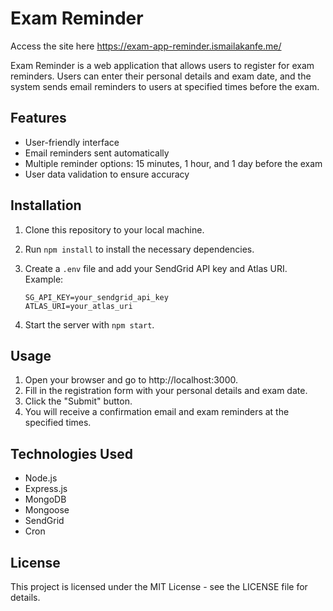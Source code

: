 # Exam Reminder
Access the site here https://exam-app-reminder.ismailakanfe.me/

Exam Reminder is a web application that allows users to register for exam reminders. Users can enter their personal details and exam date, and the system sends email reminders to users at specified times before the exam.

## Features
- User-friendly interface
- Email reminders sent automatically
- Multiple reminder options: 15 minutes, 1 hour, and 1 day before the exam
- User data validation to ensure accuracy

## Installation
1. Clone this repository to your local machine.
2. Run `npm install` to install the necessary dependencies.
3. Create a `.env` file and add your SendGrid API key and Atlas URI. Example:

    ```
    SG_API_KEY=your_sendgrid_api_key
    ATLAS_URI=your_atlas_uri
    ```

4. Start the server with `npm start`.

## Usage
1. Open your browser and go to http://localhost:3000.
2. Fill in the registration form with your personal details and exam date.
3. Click the "Submit" button.
4. You will receive a confirmation email and exam reminders at the specified times.

## Technologies Used
- Node.js
- Express.js
- MongoDB
- Mongoose
- SendGrid
- Cron



## License
This project is licensed under the MIT License - see the LICENSE file for details.
